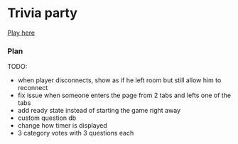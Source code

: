 # Trivia party

[Play here](https://tismas.github.io/trivia-party)

### Plan

TODO:

- when player disconnects, show as if he left room but still allow him to reconnect
- fix issue when someone enters the page from 2 tabs and lefts one of the tabs
- add ready state instead of starting the game right away
- custom question db
- change how timer is displayed
- 3 category votes with 3 questions each
